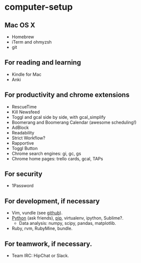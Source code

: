 computer-setup
==============

## Mac OS X
- Homebrew
- iTerm and ohmyzsh
- git

## For reading and learning
- Kindle for Mac
- Anki

## For productivity and chrome extensions
- RescueTime
- Kill Newsfeed
- Toggl and gcal side by side, with gcal\_simplify
- Boomerang and Boomerang Calendar (awesome scheduling!)
- AdBlock
- Readability
- Strict Workflow?
- Rapportive
- Toggl Button
- Chrome search engines: gi, gc, gs
- Chrome home pages: trello cards, gcal, TAPs

## For security
- 1Password

## For development, if necessary
- Vim, vundle (see [github](https://github.com/abliu/vim-config)).
- [Python](http://stackoverflow.com/questions/6344076/differences-between-distribute-distutils-setuptools-and-distutils2/14753678#14753678) (ask friends), [pip](http://pip.readthedocs.org/en/latest/installing.html), virtualenv, ipython, Sublime?.
  - Data analysis: numpy, scipy, pandas, matplotlib.
- Ruby, rvm, RubyMine, bundle.

## For teamwork, if necessary.
- Team IRC: HipChat or Slack.
